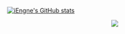[![iEngne's GitHub stats](https://github-readme-stats.vercel.app/api?username=iEngne&count_private=true&theme=radical)](https://github.com/iengne)  

<div align="center"> <img src="https://github-readme-stats.vercel.app/api/top-langs/?username=sun0225SUN&hide_title=true&hide_border=true&layout=compact&langs_count=6&text_color=000&icon_color=fff&bg_color=0,52fa5a,4dfcff,c64dff&theme=graywhite" /> </div>
